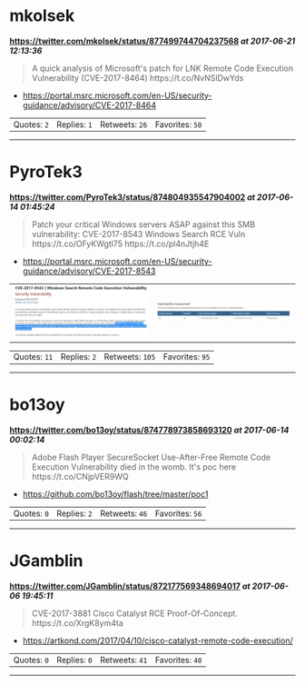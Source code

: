 # mkolsek
**https://twitter.com/mkolsek/status/877499744704237568 _at 2017-06-21 12:13:36_**
<blockquote>
A quick analysis of Microsoft's patch for LNK Remote Code Execution Vulnerability (CVE-2017-8464) https://t.co/NvNSlDwYds
</blockquote>

* https://portal.msrc.microsoft.com/en-US/security-guidance/advisory/CVE-2017-8464

<table><tr>
<td>Quotes: <code>2</code></td>
<td>Replies: <code>1</code></td>
<td>Retweets: <code>26</code></td>
<td>Favorites: <code>50</code></td>
</tr></table>

---

# PyroTek3
**https://twitter.com/PyroTek3/status/874804935547904002 _at 2017-06-14 01:45:24_**
<blockquote>
Patch your critical Windows servers ASAP against this SMB vulnerability: 
CVE-2017-8543 Windows Search RCE Vuln 
https://t.co/OFyKWgtl75 https://t.co/pl4nJtjh4E
</blockquote>

* https://portal.msrc.microsoft.com/en-US/security-guidance/advisory/CVE-2017-8543

<table><tr>
<td><img src="pictures/http+++pbs.twimg.com+media+DCPuKARV0AEPt6x.jpg" alt="http://pbs.twimg.com/media/DCPuKARV0AEPt6x.jpg"></td>
<td><img src="pictures/http+++pbs.twimg.com+media+DCPuOfUVwAAzW7q.jpg" alt="http://pbs.twimg.com/media/DCPuOfUVwAAzW7q.jpg"></td>
</table></tr>
<table><tr>
<td>Quotes: <code>11</code></td>
<td>Replies: <code>2</code></td>
<td>Retweets: <code>105</code></td>
<td>Favorites: <code>95</code></td>
</tr></table>

---

# bo13oy
**https://twitter.com/bo13oy/status/874778973858693120 _at 2017-06-14 00:02:14_**
<blockquote>
Adobe Flash Player SecureSocket Use-After-Free Remote Code Execution Vulnerability died in the womb. It's poc here  https://t.co/CNjpVER9WQ
</blockquote>

* https://github.com/bo13oy/flash/tree/master/poc1

<table><tr>
<td>Quotes: <code>0</code></td>
<td>Replies: <code>2</code></td>
<td>Retweets: <code>46</code></td>
<td>Favorites: <code>56</code></td>
</tr></table>

---

# JGamblin
**https://twitter.com/JGamblin/status/872177569348694017 _at 2017-06-06 19:45:11_**
<blockquote>
CVE-2017-3881 Cisco Catalyst RCE Proof-Of-Concept.  https://t.co/XrgK8ym4ta
</blockquote>

* https://artkond.com/2017/04/10/cisco-catalyst-remote-code-execution/

<table><tr>
<td>Quotes: <code>0</code></td>
<td>Replies: <code>0</code></td>
<td>Retweets: <code>41</code></td>
<td>Favorites: <code>40</code></td>
</tr></table>

---

